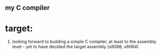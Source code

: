 ## my C compiler

# target:
 1. looking forward to building a simple C compiler, at least to the assembly level - yet to have decided the target assembly (x8086, x8064)
